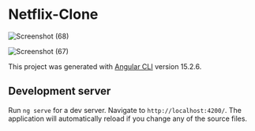 # Netflix-Clone


![Screenshot (68)](https://github.com/JasneetSingh1/Netflix-App/assets/100010929/b9ce9f2a-be94-4d81-b2d6-72e9955d925a)


![Screenshot (67)](https://github.com/JasneetSingh1/Netflix-App/assets/100010929/86da2650-1e23-4a69-b48a-f115d4d683a9)


This project was generated with [Angular CLI](https://github.com/angular/angular-cli) version 15.2.6.

## Development server

Run `ng serve` for a dev server. Navigate to `http://localhost:4200/`. The application will automatically reload if you change any of the source files.


